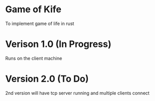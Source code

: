 # Game of Kife
To implement game of life in rust


# Verison 1.0 (In Progress)
Runs on the client machine



# Version 2.0 (To Do)
2nd version will have tcp server running and multiple clients connect
